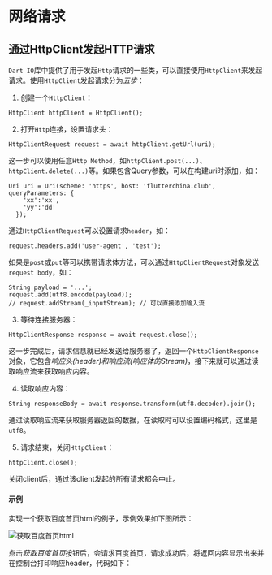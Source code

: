 # 网络请求

## 通过HttpClient发起HTTP请求

`Dart IO`库中提供了用于发起`Http`请求的一些类，可以直接使用`HttpClient`来发起请求。使用`HttpClient`发起请求分为*五步*：

1. 创建一个`HttpClient`：

`HttpClient httpClient = HttpClient();`

2. 打开`Http`连接，设置请求头：

`HttpClientRequest request = await httpClient.getUrl(uri);`

这一步可以使用任意`Http Method`，如`httpClient.post(...)`、`httpClient.delete(...)`等。如果包含Query参数，可以在构建uri时添加，如：

```
Uri uri = Uri(scheme: 'https', host: 'flutterchina.club', queryParameters: {
    'xx':'xx',
    'yy':'dd'
  });
```

通过`HttpClientRequest`可以设置请求`header`，如：

`request.headers.add('user-agent', 'test');`

如果是`post`或`put`等可以携带请求体方法，可以通过`HttpClientRequest`对象发送`request body`，如：

```
String payload = '...';
request.add(utf8.encode(payload)); 
// request.addStream(_inputStream); // 可以直接添加输入流
```

3. 等待连接服务器：

```
HttpClientResponse response = await request.close();
```

这一步完成后，请求信息就已经发送给服务器了，返回一个`HttpClientResponse`对象，它包含*响应头(header)*和*响应流(响应体的Stream)*，接下来就可以通过读取响应流来获取响应内容。

4. 读取响应内容：

`String responseBody = await response.transform(utf8.decoder).join();`

通过读取响应流来获取服务器返回的数据，在读取时可以设置编码格式，这里是`utf8`。

5. 请求结束，关闭`HttpClient`：

`httpClient.close();`

关闭client后，通过该client发起的所有请求都会中止。

#### 示例

实现一个获取百度首页html的例子，示例效果如下图所示：

![获取百度首页html]()

点击*获取百度首页*按钮后，会请求百度首页，请求成功后，将返回内容显示出来并在控制台打印响应header，代码如下：

```

```